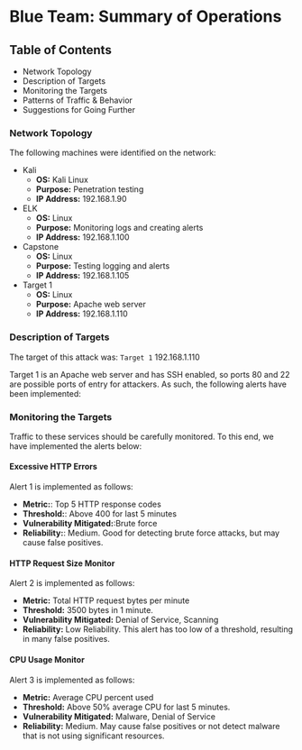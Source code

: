 # Blue Team: Summary of Operations

## Table of Contents
- Network Topology
- Description of Targets
- Monitoring the Targets
- Patterns of Traffic & Behavior
- Suggestions for Going Further

### Network Topology

The following machines were identified on the network:
- Kali
  - **OS:** Kali Linux
  - **Purpose:** Penetration testing
  - **IP Address:** 192.168.1.90
- ELK
  - **OS:** Linux
  - **Purpose:** Monitoring logs and creating alerts
  - **IP Address:** 192.168.1.100
- Capstone
  - **OS:** Linux
  - **Purpose:** Testing logging and alerts
  - **IP Address:** 192.168.1.105
- Target 1
  - **OS:** Linux
  - **Purpose:** Apache web server
  - **IP Address:** 192.168.1.110

### Description of Targets

The target of this attack was: `Target 1` 192.168.1.110

Target 1 is an Apache web server and has SSH enabled, so ports 80 and 22 are possible ports of entry for attackers. As such, the following alerts have been implemented:

### Monitoring the Targets

Traffic to these services should be carefully monitored. To this end, we have implemented the alerts below:

#### Excessive HTTP Errors
Alert 1 is implemented as follows:
  - **Metric:**: Top 5 HTTP response codes
  - **Threshold:**: Above 400 for last 5 minutes
  - **Vulnerability Mitigated:**:Brute force
  - **Reliability:**: Medium. Good for detecting brute force attacks, but may cause false positives.

#### HTTP Request Size Monitor
Alert 2 is implemented as follows:
  - **Metric:** Total HTTP request bytes per minute
  - **Threshold:** 3500 bytes in 1 minute.
  - **Vulnerability Mitigated:** Denial of Service, Scanning
  - **Reliability:** Low Reliability. This alert has too low of a threshold, resulting in many false positives.

#### CPU Usage Monitor
Alert 3 is implemented as follows:
  - **Metric:** Average CPU percent used 
  - **Threshold:** Above 50% average CPU for last 5 minutes.
  - **Vulnerability Mitigated:** Malware, Denial of Service
  - **Reliability:** Medium. May cause false positives or not detect malware that is not using significant resources.
